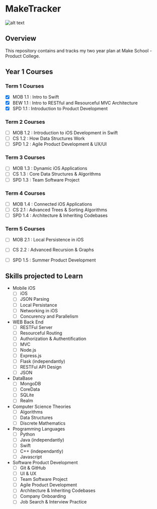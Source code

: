  # MakeTracker

![alt text](https://image.slidesharecdn.com/gettingstarted-ms-ios-151012022221-lva1-app6891/95/make-school-2017-mastering-ios-development-1-638.jpg?cb=1444616613)

## Overview

This repository contains and tracks my two year plan at Make School - Product College.


## Year 1 Courses

### Term 1 Courses

- [x] MOB 1.1 : Intro to Swift
- [x] BEW 1.1 : Intro to RESTful and Resourceful MVC Architecture
- [x] SPD 1.1 : Introduction to Product Development

### Term 2 Courses

- [ ] MOB 1.2 : Introduction to iOS Development in Swift
- [ ] CS 1.2 : How Data Structures Work
- [ ] SPD 1.2 : Agile Product Development & UX/UI

### Term 3 Courses

- [ ] MOB 1.3 : Dynamic iOS Applications
- [ ] CS 1.3 : Core Data Structures & Algorithms
- [ ] SPD 1.3 : Team Software Project

### Term 4 Courses

- [ ] MOB 1.4 : Connected iOS Applications
- [ ] CS 2.1 : Advanced Trees & Sorting Algorithms
- [ ] SPD 1.4 : Architecture & Inheriting Codebases

### Term 5 Courses


- [ ] MOB 2.1 : Local Persistence in iOS
- [ ] CS 2.2 : Advanced Recursion & Graphs
- [ ] SPD 1.5 : Summer Product Development


## Skills projected to Learn

* Mobile iOS
  - [ ] iOS
  - [ ] JSON Parsing 
  - [ ] Local Persistance
  - [ ] Networking in iOS
  - [ ] Concurency and Parallelism 
  
* WEB Back End
  - [ ] RESTFul Server
  - [ ] Resourceful Routing
  - [ ] Authorization & Authentification
  - [ ] MVC
  - [ ] Node.js
  - [ ] Express.js
  - [ ] Flask (independantly)
  - [ ] RESTFul API Design
  - [ ] JSON
 
* DataBase
  - [ ] MongoDB
  - [ ] CoreData
  - [ ] SQLite
  - [ ] Realm
  
* Computer Science Theories
  - [ ] Algorithms
  - [ ] Data Structures
  - [ ] Discrete Mathematics
  
* Programming Languages
  - [ ] Python 
  - [ ] Java (independantly)
  - [ ] Swift 
  - [ ] C++ (independantly)
  - [ ] Javascript
  
* Software Product Development
  - [ ] Git & GitHub
  - [ ] UI & UX
  - [ ] Team Software Project
  - [ ] Agile Product Development
  - [ ] Architecture & Inheriting Codebases
  - [ ] Company Onboarding
  - [ ] Job Search & Interview Practice 
